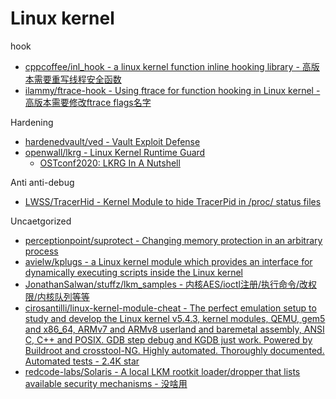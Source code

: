 # Linux kernel

hook

* [cppcoffee/inl_hook - a linux kernel function inline hooking library - 高版本需要重写线程安全函数](https://github.com/cppcoffee/inl_hook)
* [ilammy/ftrace-hook - Using ftrace for function hooking in Linux kernel - 高版本需要修改ftrace flags名字](https://github.com/ilammy/ftrace-hook)

Hardening

* [hardenedvault/ved - Vault Exploit Defense](https://github.com/hardenedvault/ved)
* [openwall/lkrg - Linux Kernel Runtime Guard](https://github.com/openwall/lkrg)
  * [OSTconf2020: LKRG In A Nutshell](https://www.openwall.com/presentations/OSTconf2020-LKRG-In-A-Nutshell/OSTconf2020-LKRG-In-A-Nutshell.pdf)

Anti anti-debug

* [LWSS/TracerHid - Kernel Module to hide TracerPid in /proc/ status files](https://github.com/LWSS/TracerHid)

Uncaetgorized

* [perceptionpoint/suprotect - Changing memory protection in an arbitrary process](https://github.com/perceptionpoint/suprotect)
* [avielw/kplugs - a Linux kernel module which provides an interface for dynamically executing scripts inside the Linux kernel](https://github.com/avielw/kplugs)
* [JonathanSalwan/stuffz/lkm_samples - 内核AES/ioctl注册/执行命令/改权限/内核队列等等](https://github.com/JonathanSalwan/stuffz/tree/master/lkm_samples)
* [cirosantilli/linux-kernel-module-cheat - The perfect emulation setup to study and develop the Linux kernel v5.4.3, kernel modules, QEMU, gem5 and x86_64, ARMv7 and ARMv8 userland and baremetal assembly, ANSI C, C++ and POSIX. GDB step debug and KGDB just work. Powered by Buildroot and crosstool-NG. Highly automated. Thoroughly documented. Automated tests - 2.4K star](https://github.com/cirosantilli/linux-kernel-module-cheat)
* [redcode-labs/Solaris - A local LKM rootkit loader/dropper that lists available security mechanisms - 没啥用](https://github.com/redcode-labs/Solaris)
